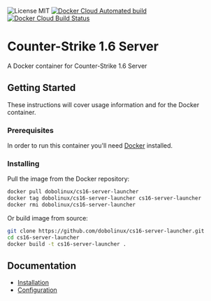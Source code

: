 ![License MIT](https://img.shields.io/badge/license-MIT-blue.svg)
[![Docker Cloud Automated build](https://img.shields.io/docker/cloud/automated/dobolinux/cs16-server-launcher.svg)](https://hub.docker.com/r/dobolinux/cs16-server-launcher)
[![Docker Cloud Build Status](https://img.shields.io/docker/cloud/build/dobolinux/cs16-server-launcher.svg)](https://hub.docker.com/r/dobolinux/cs16-server-launcher/builds)

# Counter-Strike 1.6 Server

A Docker container for Counter-Strike 1.6 Server

## Getting Started

These instructions will cover usage information and for the Docker container.

### Prerequisites

In order to run this container you'll need [Docker](https://docs.docker.com/get-started/) installed.

### Installing

Pull the image from the Docker repository:

```sh
docker pull dobolinux/cs16-server-launcher
docker tag dobolinux/cs16-server-launcher cs16-server-launcher
docker rmi dobolinux/cs16-server-launcher
```

Or build image from source:

```sh
git clone https://github.com/dobolinux/cs16-server-launcher.git
cd cs16-server-launcher
docker build -t cs16-server-launcher .
```

## Documentation

* [Installation](../../wiki/Installation)
* [Configuration](../../wiki/Configuration)